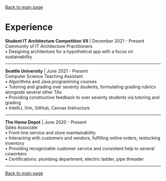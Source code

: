 [Back to main page](./../README.md)

# Experience

**Student IT Architecture Competition VII** | December 2021 - Present\
Community of IT Architecture Practitioners\
• Designing architecture for a hypothetical app with a focus on sustainability

---

**Seattle University** | June 2021 - Present\
Computer Science Teaching Assistant\
• Algorithms and Java programming courses\
• Tutoring and grading over seventy students, formulating grading rubrics alongside several other TAs\
• Providing constructive feedback to over seventy students via tutoring and grading\
• IntelliJ, Vim, GitHub, Canvas Instructure

---

**The Home Depot** | June 2020 - Present\
Sales Associate\
• Front-line service and store maintainability\
• Interacting with customers and vendors, fulfilling online orders, restocking inventory\
• Providing recognizable customer service and consistent help to several coworkers\
• Certifications: plumbing department, electric ladder, pipe threader

---

[Back to main page](./../README.md)
